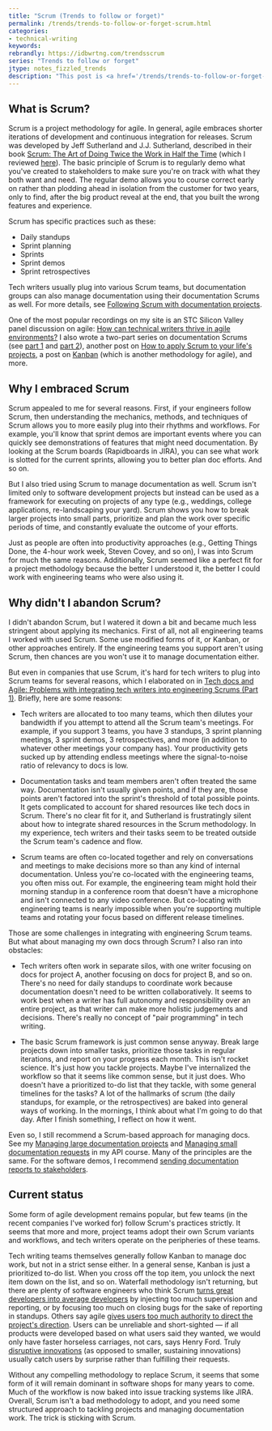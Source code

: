 ```yaml
---
title: "Scrum (Trends to follow or forget)"
permalink: /trends/trends-to-follow-or-forget-scrum.html
categories:
- technical-writing
keywords:
rebrandly: https://idbwrtng.com/trendsscrum
series: "Trends to follow or forget"
jtype: notes_fizzled_trends
description: "This post is <a href='/trends/trends-to-follow-or-forget-intro.html'>part of a series on trends</a> that explores trends that I've either followed or forgotten, and why. The overall goal is to better understand the reasons that drive trend adoption or abandonment in my personal career. This post focuses on Scrum."
---
```


## What is Scrum?

Scrum is a project methodology for agile. In general, agile embraces shorter iterations of development and continuous integration for releases. Scrum was developed by Jeff Sutherland and J.J. Sutherland, described in their book [Scrum: The Art of Doing Twice the Work in Half the Time](https://www.audible.com/pd/Scrum-Audiobook/B00NJ3WS9G) (which I reviewed [here](/2015/10/27/fix-errors-fast-scrum-agile/)). The basic principle of Scrum is to regularly demo what you've created to stakeholders to make sure you're on track with what they both want and need. The regular demo allows you to course correct early on rather than plodding ahead in isolation from the customer for two years, only to find, after the big product reveal at the end, that you built the wrong features and experience.

Scrum has specific practices such as these:

* Daily standups
* Sprint planning
* Sprints
* Sprint demos
* Sprint retrospectives

Tech writers usually plug into various Scrum teams, but documentation groups can also manage documentation using their documentation Scrums as well. For more details, see [Following Scrum with documentation projects](/learnapidoc/pubapis_agile_scrum_for_docs.html).

One of the most popular recordings on my site is an STC Silicon Valley panel discussion on agile: [How can technical writers thrive in agile environments?](/2016/09/20/thriving-in-agile-environments-as-technical-writers) I also wrote a two-part series on documentation Scrums (see [part 1](/2017/08/04/part1_when-agile-doesnt-work-technical-writers/) and [part 2](/2017/08/04/part2_alternatives-to-agile-scrum-for-tech-writers/)), another post on [How to apply Scrum to your life's projects](/2016/01/21/apply-agile-principles-to-personal-projects), a post on [Kanban](https://idratherbewriting.com/2016/09/23/playing-content-curation-publishing-roles/) (which is another methodology for agile), and more.

## Why I embraced Scrum

Scrum appealed to me for several reasons. First, if your engineers follow Scrum, then understanding the mechanics, methods, and techniques of Scrum allows you to more easily plug into their rhythms and workflows. For example, you'll know that sprint demos are important events where you can quickly see demonstrations of features that might need documentation. By looking at the Scrum boards (Rapidboards in JIRA), you can see what work is slotted for the current sprints, allowing you to better plan doc efforts. And so on.

But I also tried using Scrum to manage documentation as well. Scrum isn't limited only to software development projects but instead can be used as a framework for executing on projects of any type (e.g., weddings, college applications, re-landscaping your yard). Scrum shows you how to break larger projects into small parts, prioritize and plan the work over specific periods of time, and constantly evaluate the outcome of your efforts.

Just as people are often into productivity approaches (e.g., Getting Things Done, the 4-hour work week, Steven Covey, and so on), I was into Scrum for much the same reasons. Additionally, Scrum seemed like a perfect fit for a project methodology because the better I understood it, the better I could work with engineering teams who were also using it.

## Why didn't I abandon Scrum?

I didn't abandon Scrum, but I watered it down a bit and became much less stringent about applying its mechanics. First of all, not all engineering teams I worked with used Scrum. Some use modified forms of it, or Kanban, or other approaches entirely. If the engineering teams you support aren't using Scrum, then chances are you won't use it to manage documentation either.

But even in companies that use Scrum, it's hard for tech writers to plug into Scrum teams for several reasons, which I elaborated on in [Tech docs and Agile: Problems with integrating tech writers into engineering Scrums (Part 1)](//2017/08/04/part1_when-agile-doesnt-work-technical-writers/). Briefly, here are some reasons:

* Tech writers are allocated to too many teams, which then dilutes your bandwidth if you attempt to attend all the Scrum team's meetings. For example, if you support 3 teams, you have 3 standups, 3 sprint planning meetings, 3 sprint demos, 3 retrospectives, and more (in addition to whatever other meetings your company has). Your productivity gets sucked up by attending endless meetings where the signal-to-noise ratio of relevancy to docs is low.

* Documentation tasks and team members aren't often treated the same way. Documentation isn't usually given points, and if they are, those points aren't factored into the sprint's threshold of total possible points. It gets complicated to account for shared resources like tech docs in Scrum. There's no clear fit for it, and Sutherland is frustratingly silent about how to integrate shared resources in the Scrum methodology. In my experience, tech writers and their tasks seem to be treated outside the Scrum team's cadence and flow.

* Scrum teams are often co-located together and rely on conversations and meetings to make decisions more so than any kind of internal documentation. Unless you're co-located with the engineering teams, you often miss out. For example, the engineering team might hold their morning standup in a conference room that doesn't have a microphone and isn't connected to any video conference. But co-locating with engineering teams is nearly impossible when you're supporting multiple teams and rotating your focus based on different release timelines.

Those are some challenges in integrating with engineering Scrum teams. But what about managing my own docs through Scrum? I also ran into obstacles:

* Tech writers often work in separate silos, with one writer focusing on docs for project A, another focusing on docs for project B, and so on. There's no need for daily standups to coordinate work because documentation doesn't need to be written collaboratively. It seems to work best when a writer has full autonomy and responsibility over an entire project, as that writer can make more holistic judgements and decisions. There's really no concept of "pair programming" in tech writing.

* The basic Scrum framework is just common sense anyway. Break large projects down into smaller tasks, prioritize those tasks in regular iterations, and report on your progress each month. This isn't rocket science. It's just how you tackle projects. Maybe I've internalized the workflow so that it seems like common sense, but it just does. Who doesn't have a prioritized to-do list that they tackle, with some general timelines for the tasks? A lot of the hallmarks of scrum (the daily standups, for example, or the retrospectives) are baked into general ways of working. In the mornings, I think about what I'm going to do that day. After I finish something, I reflect on how it went.

Even so, I still recommend a Scrum-based approach for managing docs. See my [Managing large documentation projects](learnapidoc/docapis_managing_doc_projects.html) and [Managing small documentation requests](learnapidoc/docapis_managing_small_doc_requests.html) in my API course. Many of the principles are the same. For the software demos, I recommend [sending documentation reports to stakeholders](learnapidoc/docapis_status_reports.html).

## Current status

Some form of agile development remains popular, but few teams (in the recent companies I've worked for) follow Scrum's practices strictly. It seems that more and more, project teams adopt their own Scrum variants and workflows, and tech writers operate on the peripheries of these teams.

Tech writing teams themselves generally follow Kanban to manage doc work, but not in a strict sense either. In a general sense, Kanban is just a prioritized to-do list. When you cross off the top item, you unlock the next item down on the list, and so on. Waterfall methodology isn't returning, but there are plenty of software engineers who think Scrum [turns great developers into average developers](https://softwareengineering.stackexchange.com/questions/410482/how-do-i-prevent-scrum-from-turning-great-developers-into-average-developers) by injecting too much supervision and reporting, or by focusing too much on closing bugs for the sake of reporting in standups. Others say agile [gives users too much authority to direct the project's direction](https://softwareengineering.stackexchange.com/questions/349336/how-to-develop-excellent-software-with-agile-methods/349346#349346). Users can be unreliable and short-sighted &mdash; if all products were developed based on what users said they wanted, we would only have faster horseless carriages, not cars, says Henry Ford. Truly [disruptive innovations](2015/02/10/sustaining-and-disruptive-innovations/) (as opposed to smaller, sustaining innovations) usually catch users by surprise rather than fulfilling their requests.

Without any compelling methodology to replace Scrum, it seems that some form of it will remain dominant in software shops for many years to come. Much of the workflow is now baked into issue tracking systems like JIRA. Overall, Scrum isn't a bad methodology to adopt, and you need some structured approach to tackling projects and managing documentation work. The trick is sticking with Scrum.
